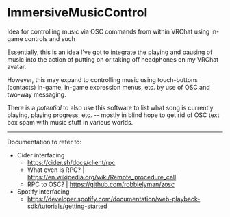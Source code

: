 # ImmersiveMusicControl
Idea for controlling music via OSC commands from within VRChat using in-game controls and such

Essentially, this is an idea I've got to integrate the playing and pausing of music into the action of putting on or taking off headphones on my VRChat avatar.

However, this may expand to controlling music using touch-buttons (contacts) in-game, in-game expression menus, etc. by use of OSC and two-way messaging.

There is a _potential_ to also use this software to list what song is currently playing, playing progress, etc. -- mostly in blind hope to get rid of OSC text box spam with music stuff in various worlds.

---

Documentation to refer to:

- Cider interfacing
  - https://cider.sh/docs/client/rpc
  - What even is RPC? | https://en.wikipedia.org/wiki/Remote_procedure_call
  - RPC to OSC? | https://github.com/robbielyman/zosc
- Spotify interfacing
  - https://developer.spotify.com/documentation/web-playback-sdk/tutorials/getting-started
